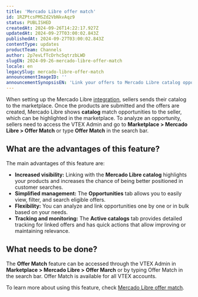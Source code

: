 ```yaml
---
title: 'Mercado Libre offer match'
id: 1RZPtcsPMSZd2VbNkvAqz9
status: PUBLISHED
createdAt: 2024-09-26T14:22:17.927Z
updatedAt: 2024-09-27T03:00:02.843Z
publishedAt: 2024-09-27T03:00:02.843Z
contentType: updates
productTeam: Channels
author: 2p7evLfTcDrhc5qtrzbLWD
slugEN: 2024-09-26-mercado-libre-offer-match
locale: en
legacySlug: mercado-libre-offer-match
announcementImageID: ''
announcementSynopsisEN: 'Link your offers to Mercado Libre catalog opportunities to boost product relevance.'
---
```


When setting up the Mercado Libre [integration](https://help.vtex.com/pt/tracks/configurar-integracao-do-mercado-livre--2YfvI3Jxe0CGIKoWIGQEIq), sellers sends their catalog to the marketplace. Once the products are submitted and the offers are created, Mercado Libre shows **catalog** match opportunities to the seller, which can be highlighted in the marketplace. To analyze an opportunity, sellers need to access the VTEX Admin and go to **Marketplace > Mercado Libre > Offer Match**  or type **Offer Match** in the search bar.  

## What are the advantages of this feature?

The main advantages of this feature are:

- **Increased visibility:** Linking with the **Mercado Libre catalog** highlights your products and increases the chance of being better positioned in customer searches.  
- **Simplified management:** The **Opportunities** tab allows you to easily view, filter, and search eligible offers.  
- **Flexibility:** You can analyze and link opportunities one by one or in bulk based on your needs.  
- **Tracking and monitoring:** The **Active catalogs** tab provides detailed tracking for linked offers and has quick actions that allow improving or maintaining relevance.  

## What needs to be done?

The **Offer Match** feature can be accessed through the VTEX Admin in **Marketplace > Mercado Libre > Offer March** or by typing Offer Match in the search bar. Offer Match is available for all VTEX accounts.  

To learn more about using this feature, check [Mercado Libre offer match](https://help.vtex.com/pt/tracks/configurar-integracao-do-mercado-livre--2YfvI3Jxe0CGIKoWIGQEIq/43uD4LPU5PLUWe11IaWwyR).

